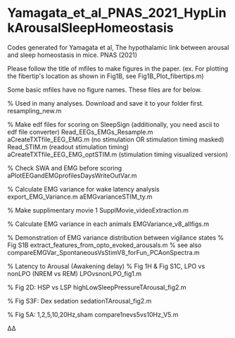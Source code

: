 # Yamagata_et_al_PNAS_2021_HypLinkArousalSleepHomeostasis
Codes generated for Yamagata et al, The hypothalamic link between arousal and sleep homeostasis in mice. PNAS (2021)



Please follow the title of mfiles to make figures in the paper.
(ex. For plotting the fibertip's location as shown in Fig1B, see Fig1B_Plot_fibertips.m)



Some basic mfiles have no figure names. These files are for below. 


% Used in many analyses. Download and save it to your folder first. 
        resampling_new.m

% Make edf files for scoring on SleepSign (additionally, you need ascii to edf file converter)
        Read_EEGs_EMGs_Resample.m
        aCreateTXTfile_EEG_EMG.m (no stimulation OR stimulation timing masked)
        Read_STIM.m (readout stimulation timing)
        aCreateTXTfile_EEG_EMG_optSTIM.m (stimulation timing visualized version)
	
% Check SWA and EMG before scoring	
        aPlotEEGandEMGprofilesDaysWriteOutVar.m

% Calculate EMG variance for wake latency analysis
        export_EMG_Variance.m
        aEMGvarianceSTIM_ty.m
	
% Make supplimentary movie 1
        SupplMovie_videoExtraction.m


% Calculate EMG variance in each animals
        EMGVariance_v8_allfigs.m

% Demonstration of EMG variance distribution between vigilance states
   % Fig S1B
        extract_features_from_opto_evoked_arousals.m
   % see also 
        compareEMGVar_SpontaneousVsStimV8_forFun_PCAonSpectra.m
  
% Latency to Arousal (Awakening delay)
   % Fig 1H & Fig S1C, LPO vs nonLPO (NREM vs REM)
        LPOvsnonLPO_fig1.m
	
   % Fig 2D: HSP vs LSP
        highLowSleepPressureTArousal_fig2.m
	
   % Fig S3F: Dex sedation
        sedationTArousal_fig2.m
	
   % Fig 5A: 1,2,5,10,20Hz,sham
        compare1nevs5vs10Hz_V5.m


Δ∆
